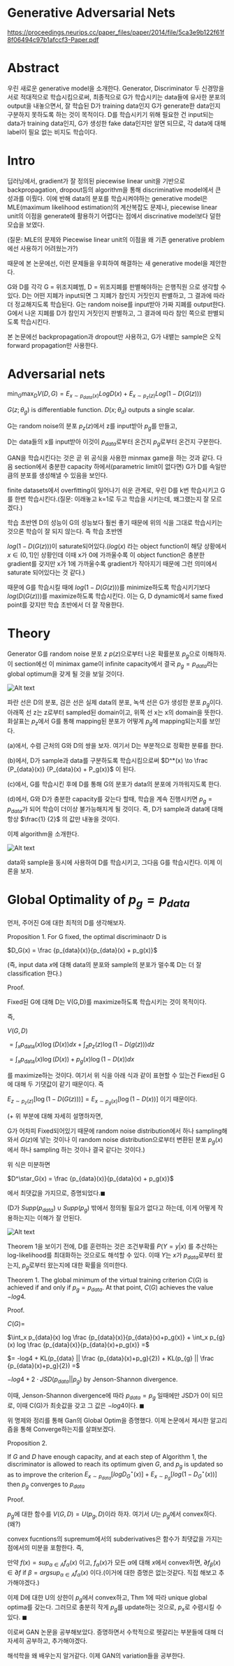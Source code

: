# Generative Adversarial Nets
https://proceedings.neurips.cc/paper_files/paper/2014/file/5ca3e9b122f61f8f06494c97b1afccf3-Paper.pdf

# Abstract
우린 새로운 generative model을 소개한다. Generator, Discriminator 두 신경망을 서로 적대적으로 학습시킴으로써, 최종적으로 G가 학습시키는 data들에 유사한 분포의 output을 내놓으면서, 잘 학습된 D가 training data인지 G가 generate한 data인지 구분하지 못하도록 하는 것이 목적이다. D를 학습시키기 위해 필요한 건 input되는 data가 training data인지, G가 생성한 fake data인지만 알면 되므로, 각 data에 대해 label이 필요 없는 비지도 학습이다.

# Intro
딥러닝에서, gradient가 잘 정의된 piecewise linear unit을 기반으로 backpropagation, dropout등의 algorithm을 통해  discriminative model에서 큰 성과를 이뤘다. 이에 반해 data의 분포를 학습시켜야하는 generative model은 MLE(maximum likelihood estimation)의 계산복잡도 문제나, piecewise linear unit의 이점을 generate에 활용하기 어렵다는 점에서 discrinative model보다 덜한 모습을 보였다.

(질문: MLE의 문제와 Piecewise linear unit의 이점을 왜 기존 generative problem에선 사용하기 어려웠는가?)

때문에 본 논문에선, 이런 문제들을 우회하여 해결하는 새 generative model을 제안한다.

G와 D를 각각 G = 위조지폐범, D = 위조지폐를 판별해야하는 은행직원 으로 생각할 수 있다.
D는 어떤 지폐가 input되면 그 지폐가 참인지 거짓인지 판별하고, 그 결과에 따라 더 정교해지도록 학습된다. G는 random noise를 input받아 가짜 지폐를 output한다. G에서 나온 지폐를 D가 참인지 거짓인지 판별하고, 그 결과에 따라 참인 쪽으로 판별되도록 학습시킨다.

본 논문에선 backpropagation과 dropout만 사용하고, G가 내뱉는 sample은 오직 forward propagation만 사용한다. 

# Adversarial nets

$\min_G \max_D V(D, G) = E_{x \sim p_{data}(x)}Log D(x) + E_{x \sim p_{z}(z)} Log(1-D(G(z)))$


$G(z; \theta_g)$ is differentiable function.
$D(x; \theta_d)$ outputs a single scalar.

G는 random noise의 분포 $p_z(z)$에서 z를 input받아 $p_g$를 만들고,

D는 data들의 x를 input받아 이것이 $p_{data}$로부터 온건지 $p_g$로부터 온건지 구분한다.

GAN을 학습시킨다는 것은 곧 위 공식을 사용한 minmax game을 하는 것과 같다. 다음 section에서 충분한 capacity 하에서(parametric limit이 없다면) G가 D를 속일만큼의 분포를 생성해낼 수 있음을 보인다.

finite datasets에서 overfitting이 일어나기 쉬운 관계로, 우린 D를 k번 학습시키고 G를 한번 학습시킨다.(질문: 이래놓고 k=1로 두고 학습을 시키는데, 왜그랬는지 잘 모르겠다.)

학습 초반엔 D의 성능이 G의 성능보다 훨씬 좋기 때문에 위의 식을 그대로 학습시키는 것으론 학습이 잘 되지 않는다. 즉 학습 초반엔

$log(1-D(G(z)))$이 saturate되어있다.($log (x)$ 라는 object function이 해당 상황에서 $x \in (0,1]$인 상황인데 이때 x가 0에 가까울수록 이 object function은 충분한 gradient를 갖지만 x가 1에 가까울수록 gradient가 작아지기 때문에 그런 의미에서 saturate 되어있다는 것 같다.)

때문에 G를 학습시킬 때에 $log(1-D(G(z)))$를 minimize하도록 학습시키기보다 $log(D(G(z)))$를 maximize하도록 학습시킨다. 이는 G, D dynamic에서 same fixed point를 갖지만 학습 초반에서 더 잘 작용한다.

# Theory
Generator G를 random noise 분포 $z~p(z)$으로부터 나온 확률분포 $p_g$으로 이해하자.
이 section에선 이 minimax game이 infinite capacity에서 결국 $p_g = p_{data}$라는 global optimum을 갖게 될 것을 보일 것이다.

![Alt text](image1-1.PNG)

파란 선은 D의 분포, 검은 선은 실제 data의 분포, 녹색 선은 G가 생성한 분포 $p_g$이다. 아래쪽 선 z는 z로부터 sampled된 domain이고, 위쪽 선 x는 x의 domain을 뜻한다. 화살표는 $p_z$에서 G를 통해 mapping된 분포가 어떻게 $p_g$에 mapping되는지를 보인다.

(a)에서, 수렴 근처의 G와 D의 쌍을 보자. 여기서 D는 부분적으로 정확한 분류를 한다.

(b)에서, D가 sample과 data를 구분하도록 학습시킴으로써 $D^*(x) \to \frac {P_{data}(x)} {P_{data}(x) + P_g(x)}$ 이 된다.

(c)에서, G를 학습시킨 후에 D를 통해 G의 분포가 data의 분포에 가까워지도록 한다.

(d)에서, G와 D가 충분한 capacity를 갖는다 할때, 학습을 계속 진행시키면 $p_g = p_{data}$가 되어 학습이 더이상 불가능해지게 될 것이다. 즉, D가 sample과 data에 대해 항상 $\frac{1} {2}$ 의 값만 내놓을 것이다. 

이제 algorithm을 소개한다.

![Alt text](image2-1.PNG)

data와 sample을 동시에 사용하여 D를 학습시키고, 그다음 G를 학습시킨다.
이제 이론을 보자.

# Global Optimality of $p_g = p_{data}$

먼저, 주어진 G에 대한 최적의 D를 생각해보자.

Proposition 1. For G fixed, the optimal discriminaotr D is

$D_G(x) = \frac {p_{data}(x)}{p_{data}(x) + p_g(x)}$

(즉, input data $x$에 대해 data의 분포와 sample의 분포가 멀수록 D는 더 잘 classification 한다.)

Proof.

Fixed된 G에 대해 D는 V(G,D)를 maximize하도록 학습시키는 것이 목적이다.

즉, 

$V(G, D)$

$=\int_x p_{\text{data}}(x) \log(D(x))dx + \int_z p_z(z) \log(1 - D(g(z)))dz$

$=\int_x p_{\text{data}}(x) \log(D(x)) + p_g(x) \log(1 - D(x))dx$

를 maximize하는 것이다. 여기서 위 식을 아래 식과 같이 표현할 수 있는건 Fiexd된 G에 대해 두 기댓값이 같기 때문이다. 즉

$E_{z \sim p_z(z)} \left[ \log(1 - D(G(z))) \right] = E_{x \sim p_g(x)} \left[ \log(1 - D(x)) \right]$ 이기 때문이다.

($+$ 위 부분에 대해 자세히 설명하자면, 

G가 어차피 Fixed되어있기 때문에 random noise distribution에서 하나 sampling해와서 $G(z)$에 넣는 것이나 이 random noise distribution으로부터 변환된 분포 $p_g(x)$에서 하나 sampling 하는 것이나 결국 같다는 것이다.)

위 식은 미분하면 

$D^\star_G(x) = \frac {p_{data}(x)}{p_{data}(x) + p_g(x)}$

에서 최댓값을 가지므로, 증명되었다.$\blacksquare$

(D가 $Supp(p_{data}) \cup Supp(p_g)$ 밖에서 정의될 필요가 없다고 하는데, 이게 어떻게 작용하는지는 이해가 잘 안된다.


![Alt text](image-3-1.PNG)

Theorem 1을 보이기 전에, D를 훈련하는 것은 조건부확률 $P(Y = y|x)$ 를 추산하는 log-likelihood를 최대화하는 것으로도 해석할 수 있다. 이때 $Y$는 $x$가 $p_{data}$로부터 왔는지, $p_g$로부터 왔는지에 대한 확률을 의미한다. 

Theorem 1. The global minimum of the virtual training criterion $C(G)$ is achieved if and only if $p_g = p_{data}$. At that point, $C(G)$ achieves the value $−log 4$.

Proof. 

$C(G) =$

$\int_x p_{data}(x) log \frac {p_{data}(x)}{p_{data}(x)+p_g(x)} + \int_x p_{g}(x) log \frac {p_{data}(x)}{p_{data}(x)+p_g(x)} =$

$= -log4 + KL(p_{data} || \frac {p_{data}(x)+p_g}{2}) + KL(p_{g} || \frac {p_{data}(x)+p_g}{2}) =$

$-log4 + 2 \cdot JSD(p_{data} || p_g)$
by Jenson-Shannon divergence.

이때, Jenson-Shannon divergence에 따라 $p_{data} = p_g$ 일때에만 JSD가 0이 되므로, 이때 C(G)가 최솟값을 갖고 그 값은 $-log4$이다. $\blacksquare$

위 명제와 정리를 통해 Gan의 Global Optim을 증명했다. 이제 논문에서 제시한 알고리즘을 통해 Converge하는지를 살펴보겠다.

Proposition 2. 

If $G$ and $D$ have enough capacity, and at each step of Algorithm 1, the discriminator is allowed to reach its optimum given $G$, and $p_g$ is updated so as to improve the criterion
$E_{x∼p_{data}}[log D^\star_G(x)] + E_{x∼p_g}[log(1 − D^\star_G(x))]$
then $p_g$ converges to $p_{data}$

Proof.

$p_g$에 대한 함수를 $V(G,D) = U(p_g,D)$이라 하자. 여기서 $U$는 $p_g$에서 convex하다.(왜?)

convex fucntions의 supremum에서의 subderivatives은 함수가 최댓값을 가지는 점에서의 미분을 포함한다. 즉, 

만약 $f(x) = sup_{\alpha \in A} f_\alpha(x)$ 이고, $f_\alpha(x)$가 모든 $\alpha$에 대해 $x$에서 convex하면,
$\partial f_\beta(x) \in \partial f$ if $\beta = arg sup_{\alpha \in A}f_\alpha(x)$ 이다.(이거에 대한 증명은 없는것같다. 직접 해보고 추가해야겠다.)

이제 D에 대한 U의 상한이 $p_g$에서 convex하고, Thm 1에 따라 unique global optima를 갖는다. 그러므로 충분히 작게 $p_g$를 update하는 것으로, $p_x$로 수렴시킬 수 있다. $\blacksquare$


이로써 GAN 논문을 공부해보았다. 증명하면서 수학적으로 헷갈리는 부분들에 대해 더 자세히 공부하고, 추가해야겠다.

해석학을 왜 배우는지 알거같다. 이제 GAN의 variation들을 공부한다.
